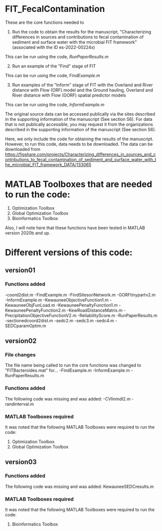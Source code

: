 # FIT_FecalContamination

These are the core functions needed to 

1) Run the code to obtain the results for the manuscript, "Characterizing differences in sources and contributions to fecal contamination of sediment and surface water with the microbial FIT framework"
(associated with the ID es-2022-00224x)

This can be run using the code, *RunPaperResults.m*

2) Run an example of the "Find" stage of FIT

This can be run using the code, *FindExample.m*

3) Run examples of the "Inform" stage of FIT with the Overland and River distance with Flow (ORF) model and the Ground hauling, Overland and River distance with Flow (GORF) spatial predictor models 

This can be run using the code, *InformExample.m*

The original source data can be accessed publically via the sites described in the supporting information of the manuscript (See section S6). 
For data that is not publically accessible, you may request it from the organizations described in the supporting information of the manuscript (See section S6).

Here, we only include the code for obtaining the results of the manuscript. However, to run this code, data needs to be downloaded. The data can be downloaded from https://figshare.com/projects/Characterizing_differences_in_sources_and_contributions_to_fecal_contamination_of_sediment_and_surface_water_with_the_microbial_FIT_framework_DATA/133065

# MATLAB Toolboxes that are needed to run the code: 
1) Optimization Toolbox
2) Global Optimization Toolbox
3) Bioinformatics Toolbox

Also, I will note here that these functions have been tested in MATLAB version 2020b and up. 

# Different versions of this code: 
## version01 
### Functions added 
-coord2dist.m
-FindExample.m
-FindSitesonNetwork.m
-GORFtinypartv2.m
-InformExample.m
-KewauneeObjectiveFunction1.m
-KewauneeObjFunLoad.m
-KewauneePenaltyFunction1.m
-KewauneePenaltyFunction2.m
-KewRoadDistanceMatrix.m
-PrecipitationObjectiveFunctionV2.m
-ReliabilityScore.m
-RunPaperResults.m
-sectionedcoord2dist.m
-sedc2.m
-sedc3.m
-sedc4.m
-SEDCparamOptim.m 

## version02 
### File changes
The file name being called to run the core functions was changed to "FITBacteroides.mat" for...
-FindExample.m
-InformExample.m
-RunPaperResults.m 

### Functions added
The following code was missing and was added: 
-CVlinmdl2.m
-randinterval.m

### MATLAB Toolboxes required
It was noted that the following MATLAB Toolboxes were required to run the code: 
1. Optimization Toolbox
2. Global Optimization Toolbox

## version03 
### Functions added
The following code was missing and was added: 
KewauneeSEDCresults.m 

### MATLAB Toolboxes required
It was noted that the following MATLAB Toolboxes were required to run the code: 
1) Bioinformatics Toolbox 






